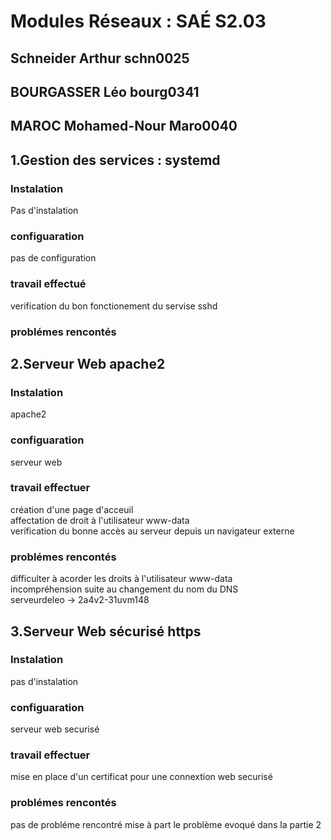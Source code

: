 # Modules Réseaux : SAÉ S2.03

## Schneider Arthur schn0025

## BOURGASSER Léo bourg0341

## MAROC Mohamed-Nour Maro0040

## 1.Gestion des services : systemd

### Instalation

Pas d'instalation

### configuaration

pas de configuration

### travail effectué

verification du bon fonctionement du servise sshd

### problémes rencontés

## 2.Serveur Web apache2

### Instalation

apache2  

### configuaration

serveur web

### travail effectuer

création d'une page d'acceuil  
affectation de droit à l'utilisateur www-data  
verification du bonne accès au serveur depuis un navigateur externe

### problémes rencontés

difficulter à acorder les droits à l'utilisateur www-data  
incompréhension suite au changement du nom du DNS  
serveurdeleo -> 2a4v2-31uvm148

## 3.Serveur Web sécurisé https

### Instalation

pas d'instalation  

### configuaration

serveur web securisé

### travail effectuer

mise en place d'un certificat pour une connextion web securisé


### problémes rencontés

pas de probléme rencontré mise à part le problème evoqué dans la partie 2